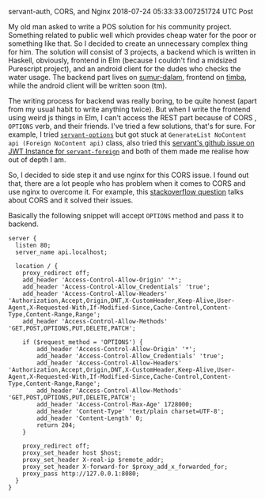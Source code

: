 servant-auth, CORS, and Nginx
2018-07-24 05:33:33.007251724 UTC
Post

My old man asked to write a POS solution for his community project.
Something related to public well which provides cheap water for the
poor or something like that. So I decided to create an unnecessary complex thing for
him.
The solution will consist of 3 projects, a backend which is written in Haskell, obviously,
frontend in Elm (because I couldn't find a midsized Purescript project), and an
android client for the dudes who checks the water usage.
The backend part lives on [sumur-dalam](https://gitlab.com/ibnuda/sumur-dalam),
frontend on [timba](https://gitlab.com/ibnuda/timba), while the android
client will be written soon (tm).

The writing process for backend was really boring, to be quite honest (apart from
my usual habit to write anything twice).
But when I write the frontend using weird js things in Elm, I can't access
the REST part because of CORS , `OPTIONS` verb, and their friends.
I've tried a few solutions, that's for sure.
For example, I tried [`servant-options`](https://github.com/sordina/servant-options)
but got stuck at `GenerateList NoContent api (Foreign NoContent api)` class,
also tried this [servant's github issue on JWT Instance for `servant-foreign`](https://github.com/haskell-servant/servant-auth/issues/8)
and both of them made me realise how out of depth I am.

So, I decided to side step it and use nginx for this CORS issue.
I found out that, there are a lot people who has problem when it comes to
CORS and use nginx to overcome it.
For example, this [stackoverflow question](https://stackoverflow.com/questions/45986631/how-to-enable-cors-in-nginx-proxy-server)
talks about CORS and it solved their issues.

Basically the following snippet will accept `OPTIONS` method and pass it to backend.
```
server {
  listen 80;
  server_name api.localhost;

  location / {
    proxy_redirect off;
    add_header 'Access-Control-Allow-Origin' '*';
    add_header 'Access-Control-Allow_Credentials' 'true';
    add_header 'Access-Control-Allow-Headers' 'Authorization,Accept,Origin,DNT,X-CustomHeader,Keep-Alive,User-Agent,X-Requested-With,If-Modified-Since,Cache-Control,Content-Type,Content-Range,Range';
    add_header 'Access-Control-Allow-Methods' 'GET,POST,OPTIONS,PUT,DELETE,PATCH';

    if ($request_method = 'OPTIONS') {
        add_header 'Access-Control-Allow-Origin' '*';
        add_header 'Access-Control-Allow_Credentials' 'true';
        add_header 'Access-Control-Allow-Headers' 'Authorization,Accept,Origin,DNT,X-CustomHeader,Keep-Alive,User-Agent,X-Requested-With,If-Modified-Since,Cache-Control,Content-Type,Content-Range,Range';
        add_header 'Access-Control-Allow-Methods' 'GET,POST,OPTIONS,PUT,DELETE,PATCH';
        add_header 'Access-Control-Max-Age' 1728000;
        add_header 'Content-Type' 'text/plain charset=UTF-8';
        add_header 'Content-Length' 0;
        return 204;
    }

    proxy_redirect off;
    proxy_set_header host $host;
    proxy_set_header X-real-ip $remote_addr;
    proxy_set_header X-forward-for $proxy_add_x_forwarded_for;
    proxy_pass http://127.0.0.1:8080;
  }
}
```
